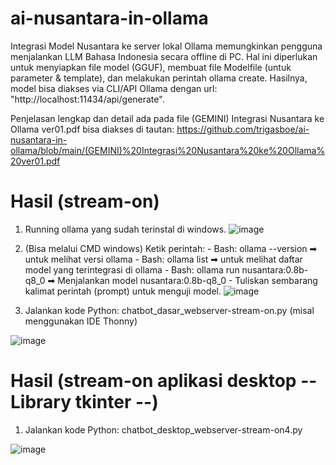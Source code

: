 # ai-nusantara-in-ollama
Integrasi Model Nusantara ke server lokal Ollama memungkinkan pengguna menjalankan LLM Bahasa Indonesia secara offline di PC. Hal ini diperlukan untuk menyiapkan file model (GGUF), membuat file Modelfile (untuk parameter &amp; template), dan melakukan perintah ollama create. Hasilnya, model bisa diakses via CLI/API Ollama dengan url: "http://localhost:11434/api/generate".

Penjelasan lengkap dan detail ada pada file (GEMINI) Integrasi Nusantara ke Ollama ver01.pdf bisa diakses di tautan:
https://github.com/trigasboe/ai-nusantara-in-ollama/blob/main/(GEMINI)%20Integrasi%20Nusantara%20ke%20Ollama%20ver01.pdf

# Hasil (stream-on)
1. Running ollama yang sudah terinstal di windows.
       ![image](https://github.com/user-attachments/assets/8c7a096f-5dde-41c1-a789-074feb44a65d)
            
2. (Bisa melalui CMD windows) Ketik perintah:
           - Bash: ollama --version                   ➡ untuk melihat versi ollama
           - Bash: ollama list                        ➡ untuk melihat daftar model yang terintegrasi di ollama
           - Bash: ollama run nusantara:0.8b-q8_0     ➡ Menjalankan model nusantara:0.8b-q8_0
           - Tuliskan sembarang kalimat perintah (prompt) untuk menguji model.
             ![image](https://github.com/user-attachments/assets/f273f244-9ec5-4b22-a2d3-d8ee71c8d039)

3. Jalankan kode Python: chatbot_dasar_webserver-stream-on.py (misal menggunakan IDE Thonny)

![image](https://github.com/user-attachments/assets/e82d902a-3c6c-452e-82d7-324c263ec2fb)



# Hasil (stream-on aplikasi desktop -- Library tkinter --)
1. Jalankan kode Python: chatbot_desktop_webserver-stream-on4.py

![image](https://github.com/user-attachments/assets/98014eb3-6469-4014-8d52-090a2215abb1)
